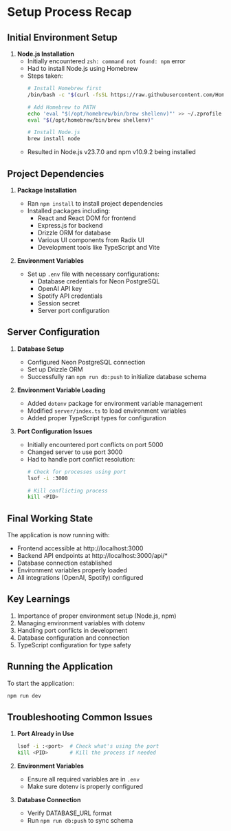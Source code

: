 # Setup Process Recap

## Initial Environment Setup

1. **Node.js Installation**
   - Initially encountered `zsh: command not found: npm` error
   - Had to install Node.js using Homebrew
   - Steps taken:
     ```bash
     # Install Homebrew first
     /bin/bash -c "$(curl -fsSL https://raw.githubusercontent.com/Homebrew/install/HEAD/install.sh)"
     
     # Add Homebrew to PATH
     echo 'eval "$(/opt/homebrew/bin/brew shellenv)"' >> ~/.zprofile
     eval "$(/opt/homebrew/bin/brew shellenv)"
     
     # Install Node.js
     brew install node
     ```
   - Resulted in Node.js v23.7.0 and npm v10.9.2 being installed

## Project Dependencies

1. **Package Installation**
   - Ran `npm install` to install project dependencies
   - Installed packages including:
     - React and React DOM for frontend
     - Express.js for backend
     - Drizzle ORM for database
     - Various UI components from Radix UI
     - Development tools like TypeScript and Vite

2. **Environment Variables**
   - Set up `.env` file with necessary configurations:
     - Database credentials for Neon PostgreSQL
     - OpenAI API key
     - Spotify API credentials
     - Session secret
     - Server port configuration

## Server Configuration

1. **Database Setup**
   - Configured Neon PostgreSQL connection
   - Set up Drizzle ORM
   - Successfully ran `npm run db:push` to initialize database schema

2. **Environment Variable Loading**
   - Added `dotenv` package for environment variable management
   - Modified `server/index.ts` to load environment variables
   - Added proper TypeScript types for configuration

3. **Port Configuration Issues**
   - Initially encountered port conflicts on port 5000
   - Changed server to use port 3000
   - Had to handle port conflict resolution:
     ```bash
     # Check for processes using port
     lsof -i :3000
     
     # Kill conflicting process
     kill <PID>
     ```

## Final Working State

The application is now running with:
- Frontend accessible at http://localhost:3000
- Backend API endpoints at http://localhost:3000/api/*
- Database connection established
- Environment variables properly loaded
- All integrations (OpenAI, Spotify) configured

## Key Learnings
1. Importance of proper environment setup (Node.js, npm)
2. Managing environment variables with dotenv
3. Handling port conflicts in development
4. Database configuration and connection
5. TypeScript configuration for type safety

## Running the Application
To start the application:
```bash
npm run dev
```

## Troubleshooting Common Issues
1. **Port Already in Use**
   ```bash
   lsof -i :<port>  # Check what's using the port
   kill <PID>       # Kill the process if needed
   ```

2. **Environment Variables**
   - Ensure all required variables are in `.env`
   - Make sure dotenv is properly configured

3. **Database Connection**
   - Verify DATABASE_URL format
   - Run `npm run db:push` to sync schema 